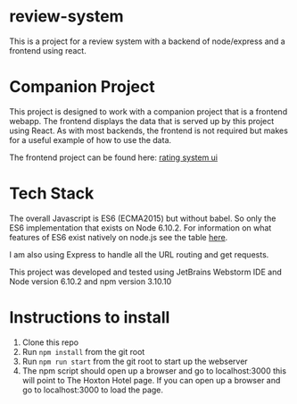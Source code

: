 # review-system

This is a project for a review system with a backend of node/express and a frontend using react.

# Companion Project
This project is designed to work with a companion project that is a frontend webapp. 
The frontend displays the data that is served up by this project using React. As with most backends, the frontend is not required but makes for a useful example of how to use the data.

The frontend project can be found here: [rating system ui](https://github.com/BrandonDonatoLong/rating-system-ui)

# Tech Stack
The overall Javascript is ES6 (ECMA2015) but without babel. So only the ES6 implementation that exists on Node 6.10.2. For information on what features of ES6 exist natively on node.js see the table [here](http://node.green/). 

I am also using Express to handle all the URL routing and get requests.

This project was developed and tested using JetBrains Webstorm IDE and Node version 6.10.2 and npm version 3.10.10

# Instructions to install

1. Clone this repo
2. Run `npm install` from the git root
3. Run `npm run start` from the git root to start up the webserver
4. The npm script should open up a browser and go to localhost:3000 this will point to The Hoxton Hotel page. If you can open up a browser and go to localhost:3000 to load the page.
